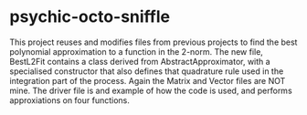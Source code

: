 # psychic-octo-sniffle
This project reuses and modifies files from previous projects to find the best polynomial approximation to a function in the 2-norm.
The new file, BestL2Fit contains a class derived from AbstractApproximator, with a specialised constructor that also defines that quadrature rule used in the integration part of the process.
Again the Matrix and Vector files are NOT mine.
The driver file is and example of how the code is used, and performs approxiations on four functions.
